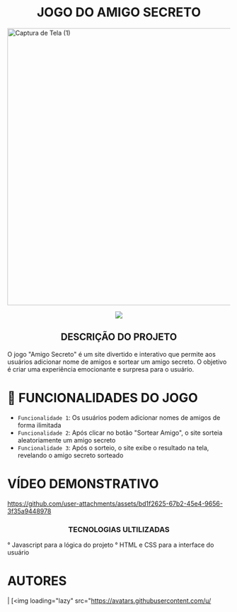 <h1 align="center"> JOGO DO AMIGO SECRETO </h1>
<img width="1340" height="625" alt="Captura de Tela (1)" src="https://github.com/user-attachments/assets/e4a3906d-0a58-469d-a7dd-c09afc0f5266" /> 
<p align="center">
<img loading="lazy" src="https://img.shields.io/static/v1?label=STATUS&message=EM&%20DESENVOLVIMENTO&color=GREEN&style=for-the-badge"/>
</p> 

<h2 align="center"> DESCRIÇÃO DO PROJETO </h2>
O jogo "Amigo Secreto" é um site divertido e interativo que permite aos usuários adicionar nome de amigos e sortear um amigo secreto. O objetivo é criar uma experiência emocionante e surpresa para o usuário.

# :hammer: FUNCIONALIDADES DO JOGO
- `Funcionalidade 1`: Os usuários podem adicionar nomes de amigos de forma ilimitada 
- `Funcionalidade 2`: Após clicar no botão "Sortear Amigo", o site sorteia aleatoriamente um amigo secreto 
- `Funcionalidade 3`: Após o sorteio, o site exibe o resultado na tela, revelando o amigo secreto sorteado

# VÍDEO DEMONSTRATIVO
https://github.com/user-attachments/assets/bd1f2625-67b2-45e4-9656-3f35a9448978

<h3 align="center"> TECNOLOGIAS ULTILIZADAS </h3>
° Javascript para a lógica do projeto
° HTML e CSS para a interface do usuário

# AUTORES
| [<img loading="lazy" src="https://avatars.githubusercontent.com/u/


